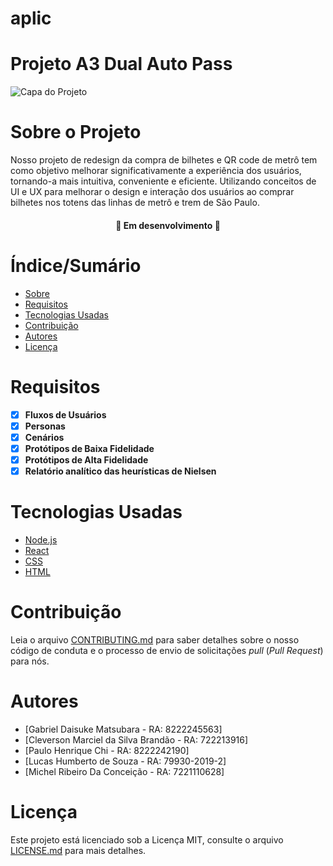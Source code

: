 # aplic
# Projeto A3 Dual Auto Pass


![Capa do Projeto](https://www.guarulhosonline.com.br/wp-content/uploads/2020/07/Metr%C3%B4-SP-scaled.jpg)

# Sobre o Projeto


Nosso projeto de redesign da compra de bilhetes e QR code de metrô tem como objetivo melhorar significativamente a experiência dos usuários, tornando-a mais intuitiva, conveniente e eficiente. Utilizando conceitos de UI e UX para melhorar o design e interação dos usuários ao comprar bilhetes nos totens das linhas de metrô e trem de São Paulo.

<h4 align="center"> 
	🚧  Em desenvolvimento 🚧
</h4>

# Índice/Sumário

* [Sobre](#sobre-o-projeto)
* [Requisitos](#requisitos)
* [Tecnologias Usadas](#tecnologias-usadas)
* [Contribuição](#contribuição)
* [Autores](#autores)
* [Licença](#licença)


# Requisitos
- [x] **Fluxos de Usuários**
- [x] **Personas**
- [x] **Cenários**
- [x] **Protótipos de Baixa Fidelidade**
- [x] **Protótipos de Alta Fidelidade**
- [x] **Relatório analítico das heurísticas de Nielsen**

# Tecnologias Usadas

- [Node.js](https://nodejs.org/en/)	
- [React](https://pt-br.reactjs.org/)
- [CSS](https://www.w3.org/Style/CSS/Overview.en.html)	
- [HTML](https://html.spec.whatwg.org/multipage/)

# Contribuição

Leia o arquivo [CONTRIBUTING.md](CONTRIBUTING.md) para saber detalhes sobre o nosso código de conduta e o processo de envio de solicitações *pull* (*Pull Request*) para nós.

# Autores

- [Gabriel Daisuke Matsubara - RA: 8222245563]
- [Cleverson Marciel da Silva Brandão - RA: 722213916]
- [Paulo Henrique Chi - RA: 8222242190]
- [Lucas Humberto de Souza - RA: 79930-2019-2]
- [Michel Ribeiro Da Conceição - RA: 7221110628]

# Licença

Este projeto está licenciado sob a Licença MIT,  consulte o arquivo [LICENSE.md](LICENSE.md) para mais detalhes.
